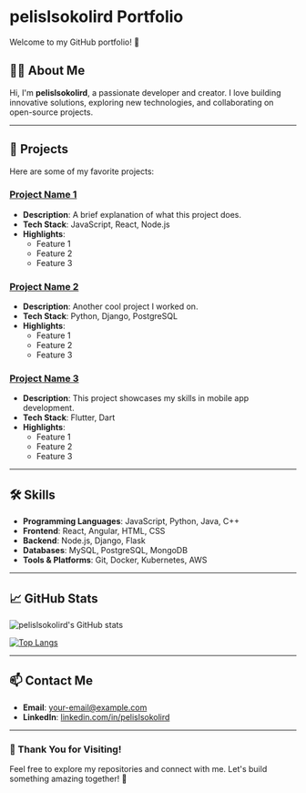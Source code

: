 # pelislsokolird Portfolio

Welcome to my GitHub portfolio! 🌟

## 👨‍💻 About Me
Hi, I'm **pelislsokolird**, a passionate developer and creator. I love building innovative solutions, exploring new technologies, and collaborating on open-source projects. 

---

## 🚀 Projects
Here are some of my favorite projects:

### [Project Name 1](https://github.com/pelislsokolird/project1)
- **Description**: A brief explanation of what this project does.
- **Tech Stack**: JavaScript, React, Node.js
- **Highlights**:
  - Feature 1
  - Feature 2
  - Feature 3

### [Project Name 2](https://github.com/pelislsokolird/project2)
- **Description**: Another cool project I worked on.
- **Tech Stack**: Python, Django, PostgreSQL
- **Highlights**:
  - Feature 1
  - Feature 2
  - Feature 3

### [Project Name 3](https://github.com/pelislsokolird/project3)
- **Description**: This project showcases my skills in mobile app development.
- **Tech Stack**: Flutter, Dart
- **Highlights**:
  - Feature 1
  - Feature 2
  - Feature 3

---

## 🛠️ Skills
- **Programming Languages**: JavaScript, Python, Java, C++
- **Frontend**: React, Angular, HTML, CSS
- **Backend**: Node.js, Django, Flask
- **Databases**: MySQL, PostgreSQL, MongoDB
- **Tools & Platforms**: Git, Docker, Kubernetes, AWS

---

## 📈 GitHub Stats
![pelislsokolird's GitHub stats](https://github-readme-stats.vercel.app/api?username=pelislsokolird&show_icons=true&theme=radical)

[![Top Langs](https://github-readme-stats.vercel.app/api/top-langs/?username=pelislsokolird&layout=compact&theme=radical)](https://github.com/anuraghazra/github-readme-stats)

---

## 📫 Contact Me
- **Email**: [your-email@example.com](mailto:your-email@example.com)
- **LinkedIn**: [linkedin.com/in/pelislsokolird](https://linkedin.com/in/pelislsokolird)

---

### 🌟 Thank You for Visiting!
Feel free to explore my repositories and connect with me. Let's build something amazing together! 🚀
